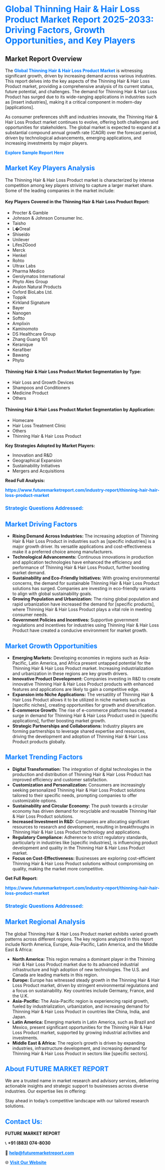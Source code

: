 <h1 style="color: #007BFF;">Global Thinning Hair & Hair Loss Product Market Report 2025-2033: Driving Factors, Growth Opportunities, and Key Players</h1>

<section id="overview">
<h2>Market Report Overview</h2>
<p>The <a href="https://www.futuremarketreport.com/industry-report/thinning-hair-hair-loss-product-market" style="color: #007BFF; text-decoration: none;"><strong>Global Thinning Hair & Hair Loss Product Market</strong></a> is witnessing significant growth, driven by increasing demand across various industries. This report delves into the key aspects of the Thinning Hair & Hair Loss Product market, providing a comprehensive analysis of its current status, future potential, and challenges. The demand for Thinning Hair & Hair Loss Product has surged due to its wide-ranging applications in industries such as [insert industries], making it a critical component in modern-day [applications].</p>
<p>As consumer preferences shift and industries innovate, the Thinning Hair & Hair Loss Product market continues to evolve, offering both challenges and opportunities for stakeholders. The global market is expected to expand at a substantial compound annual growth rate (CAGR) over the forecast period, driven by technological advancements, emerging applications, and increasing investments by major players.</p>
</section>

<section id="overview">
<p><a href="https://www.futuremarketreport.com/request-sample/reportId=125803" style="color: #007BFF; text-decoration: none;"><strong>Explore Sample Report Here</strong></a></p>
</section>

<section id="key-players">
<h2 style="color: #007BFF;">Market Key Players Analysis</h2>
<p>The Thinning Hair & Hair Loss Product market is characterized by intense competition among key players striving to capture a larger market share. Some of the leading companies in the market include:</p>
<h4>Key Players Covered in the Thinning Hair & Hair Loss Product Report:</h4>
<ul><li>Procter &amp; Gamble</li><li>Johnson &amp; Johnson Consumer Inc.</li><li>Taisho</li><li>L�Oreal</li><li>Shiseido</li><li>Unilever</li><li>Lifes2Good</li><li>Merck</li><li>Henkel</li><li>Rohto</li><li>Ultrax Labs</li><li>Pharma Medico</li><li>Gerolymatos International</li><li>Phyto Ales Group</li><li>Avalon Natural Products</li><li>Oxford BioLabs Ltd.</li><li>Toppik</li><li>Kirkland Signature</li><li>Bayer</li><li>Nanogen</li><li>Softto</li><li>Amplixin</li><li>Kaminomoto</li><li>DS Healthcare Group</li><li>Zhang Guang 101</li><li>Keranique</li><li>Kerafiber</li><li>Bawang</li><li>Phyto</li></ul>
<h4>Thinning Hair & Hair Loss Product Market Segmentation by Type:</h4>
<ul><li>Hair Loss and Growth Devices</li><li>Shampoos and Conditioners</li><li>Medicine Product</li><li>Others</li></ul>

<h4>Thinning Hair & Hair Loss Product Market Segmentation by Application:</h4>
<ul><li>Homecare</li><li>Hair Loss Treatment Clinic</li><li>Others</li><li>Thinning Hair &amp; Hair Loss Product</li></ul>
<p><strong>Key Strategies Adopted by Market Players:</strong></p>
<ul>
<li>Innovation and R&D</li>
<li>Geographical Expansion</li>
<li>Sustainability Initiatives</li>
<li>Mergers and Acquisitions</li>
</ul>
</section>

<section>
<p><strong>Read Full Analysis: </strong></p><a href="https://www.futuremarketreport.com/industry-report/thinning-hair-hair-loss-product-market" style="color: #007BFF; text-decoration: none;"><strong>https://www.futuremarketreport.com/industry-report/thinning-hair-hair-loss-product-market</strong></a>
<h3 style="color: #007BFF;">Strategic Questions Addressed:</h3>
</section>

<section id="driving-factors">
<h2 style="color: #007BFF;">Market Driving Factors</h2>
<ul>
<li><strong>Rising Demand Across Industries:</strong> The increasing adoption of Thinning Hair & Hair Loss Product in industries such as [specific industries] is a major growth driver. Its versatile applications and cost-effectiveness make it a preferred choice among manufacturers.</li>
<li><strong>Technological Advancements:</strong> Continuous innovations in production and application technologies have enhanced the efficiency and performance of Thinning Hair & Hair Loss Product, further boosting market demand.</li>
<li><strong>Sustainability and Eco-Friendly Initiatives:</strong> With growing environmental concerns, the demand for sustainable Thinning Hair & Hair Loss Product solutions has surged. Companies are investing in eco-friendly variants to align with global sustainability goals.</li>
<li><strong>Growing Population and Urbanization:</strong> The rising global population and rapid urbanization have increased the demand for [specific products], where Thinning Hair & Hair Loss Product plays a vital role in meeting consumer needs.</li>
<li><strong>Government Policies and Incentives:</strong> Supportive government regulations and incentives for industries using Thinning Hair & Hair Loss Product have created a conducive environment for market growth.</li>
</ul>
</section>

<section id="growth-opportunities">
<h2 style="color: #007BFF;">Market Growth Opportunities</h2>
<ul>
<li><strong>Emerging Markets:</strong> Developing economies in regions such as Asia-Pacific, Latin America, and Africa present untapped potential for the Thinning Hair & Hair Loss Product market. Increasing industrialization and urbanization in these regions are key growth drivers.</li>
<li><strong>Innovative Product Development:</strong> Companies investing in R&D to create innovative Thinning Hair & Hair Loss Product products with enhanced features and applications are likely to gain a competitive edge.</li>
<li><strong>Expansion into Niche Applications:</strong> The versatility of Thinning Hair & Hair Loss Product allows it to be utilized in niche markets such as [specific niches], creating opportunities for growth and diversification.</li>
<li><strong>E-commerce Growth:</strong> The rise of e-commerce platforms has created a surge in demand for Thinning Hair & Hair Loss Product used in [specific applications], further boosting market growth.</li>
<li><strong>Strategic Partnerships and Collaborations:</strong> Industry players are forming partnerships to leverage shared expertise and resources, driving the development and adoption of Thinning Hair & Hair Loss Product products globally.</li>
</ul>
</section>

<section id="trending-factors">
<h2 style="color: #007BFF;">Market Trending Factors</h2>
<ul>
<li><strong>Digital Transformation:</strong> The integration of digital technologies in the production and distribution of Thinning Hair & Hair Loss Product has improved efficiency and customer satisfaction.</li>
<li><strong>Customization and Personalization:</strong> Consumers are increasingly seeking personalized Thinning Hair & Hair Loss Product solutions tailored to their specific needs, prompting companies to offer customizable options.</li>
<li><strong>Sustainability and Circular Economy:</strong> The push towards a circular economy has driven demand for recyclable and reusable Thinning Hair & Hair Loss Product solutions.</li>
<li><strong>Increased Investment in R&D:</strong> Companies are allocating significant resources to research and development, resulting in breakthroughs in Thinning Hair & Hair Loss Product technology and applications.</li>
<li><strong>Regulatory Compliance:</strong> Adherence to strict regulatory standards, particularly in industries like [specific industries], is influencing product development and quality in the Thinning Hair & Hair Loss Product market.</li>
<li><strong>Focus on Cost-Effectiveness:</strong> Businesses are exploring cost-efficient Thinning Hair & Hair Loss Product solutions without compromising on quality, making the market more competitive.</li>
</ul>
</section>

<section>
<p><strong>Get Full Report: </strong></p><a href="https://www.futuremarketreport.com/industry-report/thinning-hair-hair-loss-product-market" style="color: #007BFF; text-decoration: none;"><strong>https://www.futuremarketreport.com/industry-report/thinning-hair-hair-loss-product-market</strong></a>
<h3 style="color: #007BFF;">Strategic Questions Addressed:</h3>
</section>


<section id="regional-analysis">
<h2 style="color: #007BFF;">Market Regional Analysis</h2>
<p>The global Thinning Hair & Hair Loss Product market exhibits varied growth patterns across different regions. The key regions analyzed in this report include North America, Europe, Asia-Pacific, Latin America, and the Middle East & Africa:</p>
<ul>
<li><strong>North America:</strong> This region remains a dominant player in the Thinning Hair & Hair Loss Product market due to its advanced industrial infrastructure and high adoption of new technologies. The U.S. and Canada are leading markets in this region.</li>
<li><strong>Europe:</strong> Europe has witnessed steady growth in the Thinning Hair & Hair Loss Product market, driven by stringent environmental regulations and a focus on sustainability. Key countries include Germany, France, and the U.K.</li>
<li><strong>Asia-Pacific:</strong> The Asia-Pacific region is experiencing rapid growth, fueled by industrialization, urbanization, and increasing demand for Thinning Hair & Hair Loss Product in countries like China, India, and Japan.</li>
<li><strong>Latin America:</strong> Emerging markets in Latin America, such as Brazil and Mexico, present significant opportunities for the Thinning Hair & Hair Loss Product market, supported by growing industrial activities and investments.</li>
<li><strong>Middle East & Africa:</strong> The region’s growth is driven by expanding industries, infrastructure development, and increasing demand for Thinning Hair & Hair Loss Product in sectors like [specific sectors].</li>
</ul>
</section>

<footer>
<h2 style="color: #007BFF;">About FUTURE MARKET REPORT</h2>
<p>We are a trusted name in market research and advisory services, delivering actionable insights and strategic support to businesses across diverse industries. Our expertise lies in offering:</p>

<p>Stay ahead in today’s competitive landscape with our tailored research solutions.</p>

<h2 style="color: #007BFF;">Contact Us:</h2>
<p><strong>FUTURE MARKET REPORT</strong></p>
<p>📞 <strong>+91 (883) 074-8030</strong></p>
<p>📧 <strong><a href="mailto:help@futuremarketreport.com" style="color: #007BFF;">help@futuremarketreport.com</a></strong></p>
<p>🌐 <strong><a href="https://www.futuremarketreport.com/" style="color: #007BFF;">Visit Our Website</a></strong></p>
</footer>